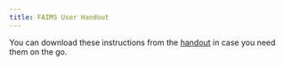 ```yaml
---
title: FAIMS User Handout
---
```


You can download these instructions from the [handout](handout.pdf) in case you need them on the go. 
